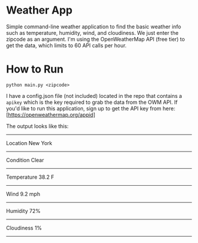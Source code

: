 # Weather App

Simple command-line weather application to find the basic weather info such as temperature, humidity, wind, and cloudiness. We just enter the zipcode as an argument. I'm using the OpenWeatherMap API (free tier) to get the data, which limits to 60 API calls per hour. 

# How to Run

`python main.py <zipcode>`

I have a config.json file (not included) located in the repo that contains a `apikey` which is the key required to grab the data from the OWM API. If you'd like to run this application, sign up to get the API key from here: [https://openweathermap.org/appid]

The output looks like this:
-----------  --------
Location     New York
-----------  --------
Condition    Clear
-----------  --------
Temperature  38.2 F
-----------  --------
Wind         9.2 mph
-----------  --------
Humidity     72%
-----------  --------
Cloudiness   1%
-----------  --------
